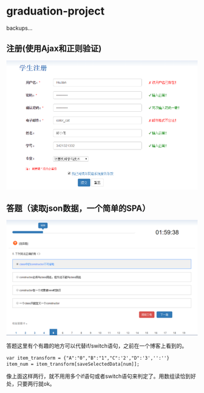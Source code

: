 # graduation-project
backups...
## 注册(使用Ajax和正则验证)<br>
![](https://github.com/JianSpace/graduation-project/blob/master/screenshot/register.png)
## 答题（读取json数据，一个简单的SPA）<br>
![](https://github.com/JianSpace/graduation-project/blob/master/screenshot/exam.png)

答题这里有个有趣的地方可以代替if/switch语句，之前在一个博客上看到的。
<pre><code>var item_transform = {"A":"0","B":"1","C":'2',"D":'3','':''}
item_num = item_transform[saveSelectedData[num]];</pre></code>
像上面这样两行，就不用用多个if语句或者switch语句来判定了。用数组读恰到好处，只要两行就ok。
